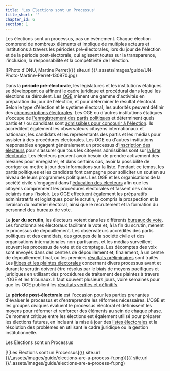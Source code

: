 ```yaml
---
title: 'Les Elections sont un Processus'
title_short: ''
chapter_id: 6
section: 1
---
```


Les élections sont un processus, pas un événement. Chaque élection comprend de nombreux éléments et implique de multiples acteurs et institutions à travers les périodes pré-électorales, lors du jour de l'élection et de la période post-électorale, qui agissent toutes sur la transparence, l'inclusion, la responsabilité et la compétitivité de l'élection.

![Photo d'ONU, Martine Perret]({{ site.url }}/\_assets/images/guide/UN-Photo-Martine-Perret-130870.jpg)

Dans la **période pré-électorale**, les législatures et les institutions étatiques se développent ou affinent le cadre juridique et procédural dans lequel les élections se déroulent. Les [OGE](/fr/guide/key-categories/emb-administration/) mènent une gamme d'activités en préparation du jour de l'élection, et pour déterminer le résultat électoral. Selon le type d'élection et le système électoral, les autorités peuvent définir des [circonscriptions électorales](/fr/guide/key-categories/electoral-boundaries/). Les OGE ou d'autres institutions étatiques s'occupe de [l'enregistrement des partis politiques](/fr/guide/key-categories/political-party-registration/) et déterminent quels partis et / ou candidats sont [admissibles pour concourir à l'élection](/fr/guide/key-categories/ballot-qualification/). Ils accréditent également les observateurs citoyens internationaux et nationaux, les candidats et les représentants des partis et les médias pour assister à des procédures électorales. Les OGE ou d'autres institutions responsables engagent généralement un processus d'[inscription des électeurs](/fr/guide/key-categories/voter-registration/) pour s'assurer que tous les citoyens admissibles sont sur [la liste électorale](/fr/guide/key-categories/voter-lists/). Les électeurs peuvent avoir besoin de prendre activement des mesures pour enregistrer, et dans certains cas, avoir la possibilité de corriger ou mettre à jour des informations sur la liste. Pendant ce temps, les partis politiques et les candidats font campagne pour solliciter un soutien au niveau de leurs programmes politiques. Les OGE et les organisations de la société civile s'engagent dans l'[éducation des électeurs](/fr/guide/key-categories/voter-education/) afin que les citoyens comprennent les procédures électorales et fassent des choix éclairés dans l'isoloir. Les OGE effectuent également les préparatifs administratifs et logistiques pour le scrutin, y compris la prospection et la livraison du matériel électoral, ainsi que le recrutement et la formation du personnel des bureaux de vote.

Le **jour du scrutin**, les électeurs votent dans les différents [bureaux de vote](/fr/guide/key-categories/polling-stations/). Les fonctionnaires électoraux facilitent le vote et, à la fin du scrutin, mènent le processus de dépouillement. Les observateurs accrédités des partis politiques et des candidats, des groupes de la société civile et des organisations internationales non-partisanes, et les médias surveillent souvent les processus de vote et de comptage. Les décomptes des voix sont envoyés dans des centres de dépouillement et, finalement, à un centre de dépouillement final, où les premiers [résultats préliminaires](/fr/guide/key-categories/election-results/) sont traités. Les [litiges et les plaintes électorales](/fr/guide/key-categories/complaints-and-disputes/) concernant divers processus avant et durant le scrutin doivent être résolus par le biais de moyens pacifiques et juridiques en utilisant des procédures de traitement des plaintes à travers l'OGE et les tribunaux. Il faut souvent plusieurs jours, voire semaines pour que les OGE publient les [résultats vérifiés et définitifs](/fr/guide/key-categories/election-results/).

La **période post-électorale** est l'occasion pour les parties prenantes d'évaluer le processus et d'entreprendre les réformes nécessaires. L'OGE et les groupes civiques évaluent le processus électoral et définissent les moyens pour réformer et renforcer des éléments au sein de chaque phase. Ce moment critique entre les élections est également utilisé pour préparer les élections futures, en incluant la mise à jour des [listes électorales](/fr/guide/key-categories/voter-lists/) et la résolution des problèmes en utilisant le cadre juridique ou la gestion institutionnelle.

Les Elections sont un Processus

[![Les Elections sont un Processus]({{ site.url }}/\_assets/images/guide/elections-are-a-process-fr.png)]({{ site.url }}/\_assets/images/guide/elections-are-a-process-fr.png)
